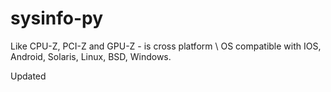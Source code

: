 # sysinfo-py
Like CPU-Z, PCI-Z and GPU-Z - is cross platform \ OS compatible with IOS, Android, Solaris, Linux, BSD, Windows.

Updated
